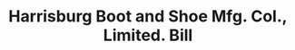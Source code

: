 ---
doi: 10.7916/D8R22CHK
date_other: '1902'
date_other_textual: '1902'
form: printed ephemera
genre:
- Invoices
name:
- Harrisburg Boot and Shoe Mfg. Col., Limited
object_in_context_url: https://biggert.cul.columbia.edu/items/view/ave_biggert_01695
subject_hierarchical_geographic:
- Harrisburg, Pennsylvania, United States
subject_name:
- Harrisburg Boot and Shoe Mfg. Col., Limited
title: Harrisburg Boot and Shoe Mfg. Col., Limited. Bill
sort_title: Harrisburg Boot and Shoe Mfg. Col., Limited. Bill
call_number: ave_biggert_01695
coordinates:
- 40.26972222222222,-76.87555555555555
pid: ave_biggert_01695
identifiers: ave_biggert_01695
canvas_id: ldpd:396953
permalink: "/items/ave_biggert_01695/"
layout: iiif-image-page
---
